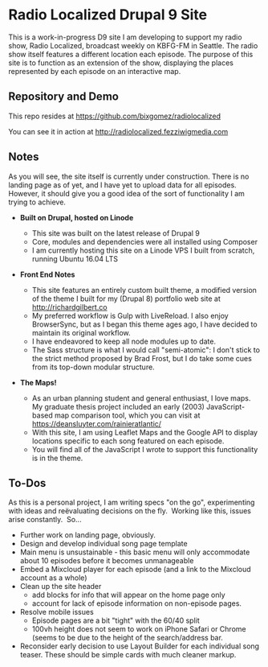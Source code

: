 # Radio Localized Drupal 9 Site
This is a work-in-progress D9 site I am developing to support my radio show, Radio Localized, broadcast weekly on KBFG-FM in Seattle.  The radio show itself features a different location each episode.  The purpose of this site is to function as an extension of the show, displaying the places represented by each episode on an interactive map.


## Repository and Demo
This repo resides at https://github.com/bixgomez/radiolocalized

You can see it in action at http://radiolocalized.fezziwigmedia.com

## Notes
As you will see, the site itself is currently under construction.  There is no landing page as of yet, and I have
yet to upload data for all episodes.  However, it should give you a good idea of the sort of functionality I am
trying to achieve.


* **Built on Drupal, hosted on Linode**
  * This site was built on the latest release of Drupal 9
  * Core, modules and dependencies were all installed using Composer
  * I am currently hosting this site on a Linode VPS I built from scratch, running Ubuntu 16.04 LTS


* **Front End Notes**
  * This site features an entirely custom built theme, a modified
    version of the theme I built for my (Drupal 8) portfolio
    web site at http://richardgilbert.co
  * My preferred workflow is Gulp with LiveReload.  I also enjoy
    BrowserSync, but as I began this theme ages ago, I have decided to maintain
    its original workflow.
  * I have endeavored to keep all node modules up to date.
  * The Sass structure is what I would call "semi-atomic": I don't stick to the
    strict method proposed by Brad Frost, but I do take some cues from its top-down
    modular structure.


* **The Maps!**
  * As an urban planning student and general enthusiast, I love maps.  My graduate
    thesis project included an early (2003) JavaScript-based map comparison tool, which
    you can visit at https://deansluyter.com/rainieratlantic/
  * With this site, I am using Leaflet Maps and the Google API to display locations
    specific to each song featured on each episode.
  * You will find all of the JavaScript I wrote to support this functionality is in the theme.

## To-Dos
As this is a personal project, I am writing specs "on the go", experimenting with ideas and reëvaluating decisions on the fly.  Working like this, issues arise constantly.  So...

* Further work on landing page, obviously.
* Design and develop individual song page template
* Main menu is unsustainable - this basic menu will only accommodate about 10 episodes before it becomes unmanageable
* Embed a Mixcloud player for each episode (and a link to the Mixcloud account as a whole)
* Clean up the site header
  * add blocks for info that will appear on the home page only
  * account for lack of episode information on non-episode pages.
* Resolve mobile issues
  * Episode pages are a bit "tight" with the 60/40 split
  * 100vh height does not seem to work on iPhone Safari or Chrome (seems to be due to the height of the search/address bar.
* Reconsider early decision to use Layout Builder for each individual song teaser. These should be simple cards with much cleaner markup.
